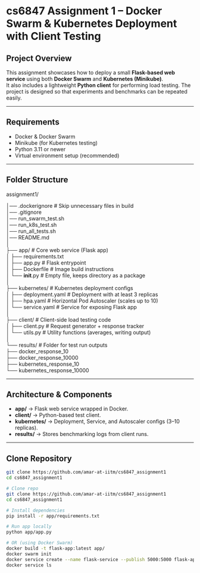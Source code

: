 # cs6847 Assignment 1 – Docker Swarm & Kubernetes Deployment with Client Testing

## Project Overview
This assignment showcases how to deploy a small **Flask-based web service** using both **Docker Swarm** and **Kubernetes (Minikube)**.  
It also includes a lightweight **Python client** for performing load testing. The project is designed so that experiments and benchmarks can be repeated easily.

---

## Requirements
- Docker & Docker Swarm
- Minikube (for Kubernetes testing)
- Python 3.11 or newer
- Virtual environment setup (recommended)

---

## Folder Structure
assignment1/

│── .dockerignore              # Skip unnecessary files in build  
│── .gitignore                 
│── run_swarm_test.sh  
│── run_k8s_test.sh  
│── run_all_tests.sh  
│── README.md                  
│  
├── app/                       # Core web service (Flask app)  
│   ├── requirements.txt                  
│   ├── app.py                 # Flask entrypoint  
│   ├── Dockerfile             # Image build instructions  
│   └── __init__.py            # Empty file, keeps directory as a package  
│  
├── kubernetes/                # Kubernetes deployment configs  
│   ├── deployment.yaml        # Deployment with at least 3 replicas  
│   ├── hpa.yaml               # Horizontal Pod Autoscaler (scales up to 10)  
│   └── service.yaml           # Service for exposing Flask app  
│  
├── client/                    # Client-side load testing code  
│   ├── client.py              # Request generator + response tracker  
│   └── utils.py               # Utility functions (averages, writing output)  
│  
└── results/                   # Folder for test run outputs  
    ├── docker_response_10  
    ├── docker_response_10000  
    ├── kubernetes_response_10  
    └── kubernetes_response_10000  

---

## Architecture & Components
- **app/** → Flask web service wrapped in Docker.  
- **client/** → Python-based test client.  
- **kubernetes/** → Deployment, Service, and Autoscaler configs (3–10 replicas).  
- **results/** → Stores benchmarking logs from client runs.  

---

## Clone Repository
```bash
git clone https://github.com/amar-at-iitm/cs6847_assignment1
cd cs6847_assignment1

# Clone repo
git clone https://github.com/amar-at-iitm/cs6847_assignment1
cd cs6847_assignment1

# Install dependencies
pip install -r app/requirements.txt

# Run app locally
python app/app.py

# OR (using Docker Swarm)
docker build -t flask-app:latest app/
docker swarm init
docker service create --name flask-service --publish 5000:5000 flask-app:latest
docker service ls
